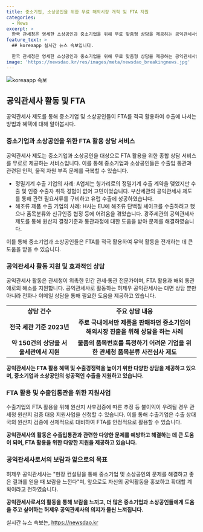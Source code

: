 ```yaml
---
title: 중소기업, 소상공인을 위한 무료 해외시장 개척 및 FTA 지원
categories:
  - News
excerpt: >
  한국 관세청은 영세한 소상공인과 중소기업을 위해 무료 맞춤형 상담을 제공하는 공익관세사를 위촉하여 수출업무 지원하고 있다. 최근, 정밀기계 세척기를 수출하는 A업체와 조미김을 수출하는 H사가 공익관세사의 도움을 받아 유럽 및 EU에 성공적으로 수출을 이뤄냈다. 중소기업과 소상공인들을 위한 공익관세사 제도를 알리고 활용하여 FTA를 적극 활용하고 수출에 나설 수 있도록 도와야 한다고 강조했다. 관세청은 지속적인 홍보와 지원을 통해 이 제도를 활성화할 계획이며, 현재 전국에 47명의 공익관세사가 배치되어 있으며, 무료 상담을 제공하고 있다.
feature_text: >
  ## koreaapp 실시간 뉴스 속보입니다.

  한국 관세청은 영세한 소상공인과 중소기업을 위해 무료 맞춤형 상담을 제공하는 공익관세사를 위촉하여 수출업무 지원하고 있다. 최근, 정밀기계 세척기를 수출하는 A업체와 조미김을 수출하는 H사가 공익관세사의 도움을 받아 유럽 및 EU에 성공적으로 수출을 이뤄냈다. 중소기업과 소상공인들을 위한 공익관세사 제도를 알리고 활용하여 FTA를 적극 활용하고 수출에 나설 수 있도록 도와야 한다고 강조했다. 관세청은 지속적인 홍보와 지원을 통해 이 제도를 활성화할 계획이며, 현재 전국에 47명의 공익관세사가 배치되어 있으며, 무료 상담을 제공하고 있다.
image: 'https://newsdao.kr/res/images/meta/newsdao_breakingnews.jpg'
---
```


<p><img src="https://newsdao.kr/res/images/meta/newsdao_breakingnews.jpg" alt="koreaapp 속보" /></p>

<h2 data-ke-size="size26">공익관세사 활동 및 FTA</h2>

<p data-ke-size="size16">공익관세사 제도를 통해 중소기업 및 소상공인들이 FTA를 적극 활용하여 수출에 나서는 방법과 혜택에 대해 알아봅시다.</p>

<h3>중소기업과 소상공인을 위한 FTA 활용 상담 서비스</h3>

<p data-ke-size="size16">공익관세사 제도는 중소기업과 소상공인을 대상으로 FTA 활용을 위한 종합 상담 서비스를 무료로 제공하는 서비스입니다. 이를 통해 중소기업과 소상공인들은 수출입 통관과 관련된 인적, 물적 자원 부족 문제를 극복할 수 있습니다.</p>

<ul>
    <li>정밀기계 수출 기업의 사례: A업체는 헝가리로의 정밀기계 수출 계약을 맺었지만 수출 및 인증 수출자 취득 경험이 없어 고민이었습니다. 부산세관의 공익관세사 제도를 통해 관련 필요서류를 구비하고 유럽 수출에 성공하였습니다.</li>
    <li>해조류 제품 수출 기업의 사례: H사는 EU에 해조류 단백질 셰이크를 수출하려고 했으나 품목분류와 신규인증 협정 등에 어려움을 겪었습니다. 광주세관의 공익관세사 제도를 통해 원산지 결정기준과 통관과정에 대한 도움을 받아 문제를 해결하였습니다.</li>
</ul>

<p data-ke-size="size16">이를 통해 중소기업과 소상공인들은 FTA를 적극 활용하여 무역 활동을 전개하는 데 큰 도움을 받을 수 있습니다.</p>

<h3>공익관세사 활동 지원 및 효과적인 상담</h3>

<p data-ke-size="size16">공익관세사 활동은 관세청이 위촉한 민간 관세·통관 전문가이며, FTA 활용과 해외 통관애로의 해소를 지원합니다. 공익관세사로 활동하는 허제우 공익관세사는 대면 상담 뿐만 아니라 전화나 이메일 상담을 통해 필요한 도움을 제공하고 있습니다.</p>

<table>
    <tr>
        <td style="text-align: center; height: 17px;"><b>상담 건수</b></td>
        <td style="text-align: center; height: 17px;"><b>주요 상담 내용</b></td>
    </tr>
    <tr>
        <td style="text-align: center; height: 17px;"><b>전국 세관 기준 2023년</b></td>
        <td style="text-align: center; height: 17px;"><b>주로 국내에서만 제품을 판매하던 중소기업이 해외시장 진출을 위해 상담을 하는 사례</b></td>
    </tr>
    <tr>
        <td style="text-align: center; height: 17px;"><b>약 150건의 상담을 서울세관에서 지원</b></td>
        <td style="text-align: center; height: 17px;"><b>물품의 품목번호를 특정하기 어려운 기업을 위한 관세청 품목분류 사전심사 제도</b></td>
    </tr>
</table>

<p data-ke-size="size16"><b>공익관세사는 FTA 활용 혜택 및 수출경쟁력을 높이기 위한 다양한 상담을 제공하고 있으며, 중소기업과 소상공인의 성공적인 수출을 지원하고 있습니다.</b></p>

<h3>FTA 활용 및 수출입통관을 위한 지원사업</h3>

<p data-ke-size="size16">수출기업의 FTA 활용을 위해 원산지 사후검증에 따른 추징 등 불이익이 우려될 경우 관세청 원산지 검증 대응 지원사업을 신청할 수 있습니다. 이를 통해 수출기업은 수출 상대국의 원산지 검증에 선제적으로 대비하여 FTA를 안정적으로 활용할 수 있습니다.</p>

<p data-ke-size="size16"><b>공익관세사의 활동은 수출입통관과 관련한 다양한 문제를 예방하고 해결하는 데 큰 도움이 되며, FTA 활용을 위한 다양한 지원을 제공하고 있습니다.</b></p>

<h3>공익관세사로서의 보람과 앞으로의 목표</h3>

<p data-ke-size="size16">허제우 공익관세사는 "현장 컨설팅을 통해 중소기업 및 소상공인의 문제를 해결하고 좋은 결과를 얻을 때 보람을 느낀다"며, 앞으로도 자신의 공익활동을 홍보하고 확대할 계획이라고 전하였습니다.</p>

<p data-ke-size="size16"><b>공익관세사로서의 활동을 통해 보람을 느끼고, 더 많은 중소기업과 소상공인들에게 도움을 주고 싶어하는 허제우 공익관세사의 의지가 물씬 느껴집니다.</b></p>
실시간 뉴스 속보는, <a href="https://newsdao.kr" rel="dofollow">https://newsdao.kr</a>


